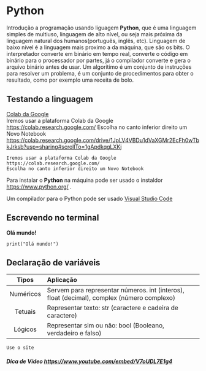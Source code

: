 # Python
Introdução a programação usando liguagem **Python**, que é uma linguagem simples de multiuso, linguagem de alto nível, ou seja mais próxima da linguagem natural dos humanos(português, inglês, etc). Linguagem de baixo nível é a linguagem mais proximo a da máquina, que são os bits. O interpretador converte em binário em tempo real, converte o código em binário para o processador por partes, já o compilador converte e gera o arquivo binário antes de usar.
Um algorítimo é um conjunto de instruções para resolver um problema, é um conjunto de procedimentos para obter o resultado, como por exemplo uma receita de bolo.

## Testando a linguagem
  [Colab da Google](https://colab.research.google.com/)  
  Iremos usar a plataforma Colab da Google https://colab.research.google.com/
  Escolha no canto inferior direito um Novo Notebook
  https://colab.research.google.com/drive/1JpLV4VBDu1dVaXGMr2EcFh0wTbkJrksb?usp=sharing#scrollTo=1gApdkqgLXKj
    
  ~~~
  Iremos usar a plataforma Colab da Google https://colab.research.google.com/
  Escolha no canto inferior direito um Novo Notebook
  
  ~~~
  Para instalar o **Python** na máquina pode ser usado o instaldor https://www.python.org/ . 
  
  Um compilador para o Python pode ser usado [Visual Studio Code](https://code.visualstudio.com/)
  
## Escrevendo no terminal
  **Olá mundo!**
  ~~~
  print("Olá mundo!")
  ~~~
  
  
## Declaração de variáveis


Tipos  | Aplicação
:---:  | :---
Numéricos | Servem para representar números. int (interos), float (decimal), complex (número complexo)
Tetuais | Representar texto:  str (caractere e cadeira de caractere)
Lógicos | Representar sim ou não: bool (Booleano, verdadeiro e falso)


  ~~~
  Use o site 
  ~~~
##### Dica de Vídeo https://www.youtube.com/embed/V7oUDL7E1g4 
